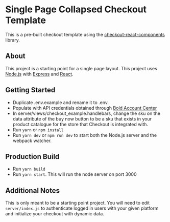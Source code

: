 # Single Page Collapsed Checkout Template
This is a pre-built checkout template using the [checkout-react-components](https://www.npmjs.com/package/@boldcommerce/checkout-react-components) library.

## About
This project is a starting point for a single page layout. This project uses [Node.js](https://nodejs.org) with [Express](https://expressjs.com) and [React](https://reactjs.org).

## Getting Started
- Duplicate .env.example and rename it to .env.
- Populate with API credentials obtained through [Bold Account Center](https://apps.boldapps.net/accounts/login)
- In server/views/checkout_example.handlebars, change the sku on the data attribute of the buy now button to be a sku that exists in your product catalogue for the store that Checkout is integrated with.
- Run `yarn` or `npm install`
- Run `yarn dev` or `npm run dev` to start both the Node.js server and the webpack watcher.

## Production Build
- Run `yarn build`
- Run `yarn start`. This will run the node server on port 3000

## Additional Notes
This is only meant to be a starting point project. You will need to edit `server/index.js` to authenticate logged in users with your given platform and initialize your checkout with dynamic data.
